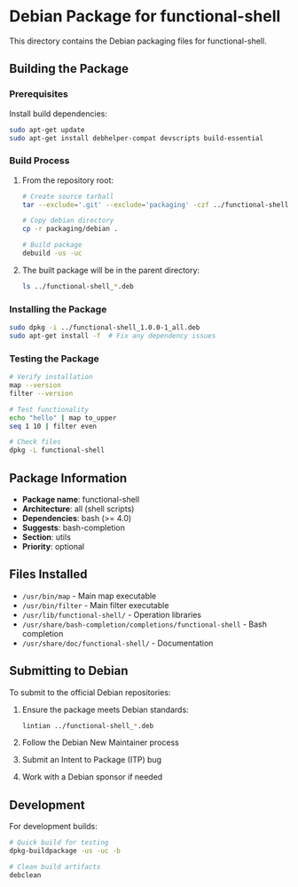 # Debian Package for functional-shell

This directory contains the Debian packaging files for functional-shell.

## Building the Package

### Prerequisites

Install build dependencies:
```bash
sudo apt-get update
sudo apt-get install debhelper-compat devscripts build-essential
```

### Build Process

1. From the repository root:
   ```bash
   # Create source tarball
   tar --exclude='.git' --exclude='packaging' -czf ../functional-shell_1.0.0.orig.tar.gz .
   
   # Copy debian directory
   cp -r packaging/debian .
   
   # Build package
   debuild -us -uc
   ```

2. The built package will be in the parent directory:
   ```bash
   ls ../functional-shell_*.deb
   ```

### Installing the Package

```bash
sudo dpkg -i ../functional-shell_1.0.0-1_all.deb
sudo apt-get install -f  # Fix any dependency issues
```

### Testing the Package

```bash
# Verify installation
map --version
filter --version

# Test functionality
echo "hello" | map to_upper
seq 1 10 | filter even

# Check files
dpkg -L functional-shell
```

## Package Information

- **Package name**: functional-shell
- **Architecture**: all (shell scripts)
- **Dependencies**: bash (>= 4.0)
- **Suggests**: bash-completion
- **Section**: utils
- **Priority**: optional

## Files Installed

- `/usr/bin/map` - Main map executable
- `/usr/bin/filter` - Main filter executable
- `/usr/lib/functional-shell/` - Operation libraries
- `/usr/share/bash-completion/completions/functional-shell` - Bash completion
- `/usr/share/doc/functional-shell/` - Documentation

## Submitting to Debian

To submit to the official Debian repositories:

1. Ensure the package meets Debian standards:
   ```bash
   lintian ../functional-shell_*.deb
   ```

2. Follow the Debian New Maintainer process
3. Submit an Intent to Package (ITP) bug
4. Work with a Debian sponsor if needed

## Development

For development builds:
```bash
# Quick build for testing
dpkg-buildpackage -us -uc -b

# Clean build artifacts
debclean
```